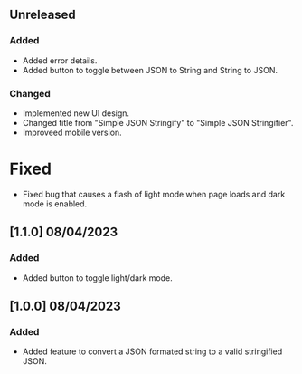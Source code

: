<!--
IMPACTO
### Added: for new features.
### Changed: for changes in existing functionality.
### Deprecated: for soon-to-be removed features.
### Removed: for now removed features.
### Fixed: for any bug fixes.
### Security: in case of vulnerabilities.

Versionamiento
A.B.C

A: Cambio sustancial en la estructura o en la manera de operar la aplicación.
B: Nuevas características, nuevas funcionalidades y conjunto de grandes correcciones.
C: Correcciones de bugs de la serie B.
-->

## Unreleased

### Added

- Added error details.
- Added button to toggle between JSON to String and String to JSON.

### Changed

- Implemented new UI design.
- Changed title from "Simple JSON Stringify" to "Simple JSON Stringifier".
- Improveed mobile version.

# Fixed

- Fixed bug that causes a flash of light mode when page loads and dark mode is enabled.

## [1.1.0] 08/04/2023

### Added

- Added button to toggle light/dark mode.

## [1.0.0] 08/04/2023

### Added

- Added feature to convert a JSON formated string to a valid stringified JSON.
